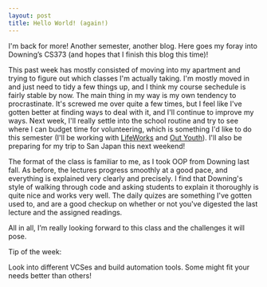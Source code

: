 ```yaml
---
layout: post
title: Hello World! (again!)
---
```


I'm back for more! Another semester, another blog. Here goes my foray into Downing’s CS373 (and hopes that I finish this blog this time)!

This past week has mostly consisted of moving into my apartment and trying to figure out which classes I'm actually taking. I'm mostly moved in and just need to tidy a few things up, and I think my course sechedule is fairly stable by now. The main thing in my way is my own tendency to procrastinate. It's screwed me over quite a few times, but I feel like I've gotten better at finding ways to deal with it, and I'll continue to improve my ways. Next week, I'll really settle into the school routine and try to see where I can budget time for volunteering, which is something I'd like to do this semester (I'll be working with [LifeWorks](http://www.lifeworksaustin.org/) and [Out Youth](http://www.outyouth.org/)). I'll also be preparing for my trip to San Japan this next weekend!

The format of the class is familiar to me, as I took OOP from Downing last fall. As before, the lectures progress smoothly at a good pace, and everything is explained very clearly and precisely. I find that Downing's style of walking through code and asking students to explain it thoroughly is quite nice and works very well. The daily quizes are something I've gotten used to, and are a good checkup on whether or not you've digested the last lecture and the assigned readings.

All in all, I’m really looking forward to this class and the challenges it will pose.

Tip of the week:

Look into different VCSes and build automation tools. Some might fit your needs better than others!